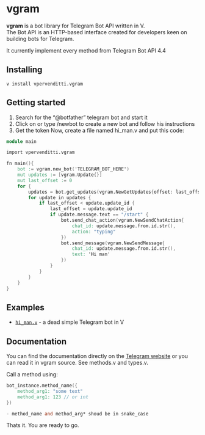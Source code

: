 # vgram   
**vgram** is a bot library for Telegram Bot API written in V.   
The Bot API is an HTTP-based interface created for developers keen on building bots for Telegram.

It currently implement every method from Telegram Bot API 4.4
## Installing  
```
v install vpervenditti.vgram
```

## Getting started  
1. Search for the “@botfather” telegram bot and start it  
2. Click on or type /newbot to create a new bot and follow his instructions  
3. Get the token Now, create a file named hi_man.v and put this code:  
```v
module main

import vpervenditti.vgram

fn main(){
    bot := vgram.new_bot('TELEGRAM_BOT_HERE')
    mut updates := [vgram.Update{}]
    mut last_offset := 0
    for {
        updates = bot.get_updates(vgram.NewGetUpdates{offset: last_offset, limit: 100})
        for update in updates {
            if last_offset < update.update_id {
                last_offset = update.update_id
                if update.message.text == "/start" {
                    bot.send_chat_action(vgram.NewSendChatAction{
                        chat_id: update.message.from.id.str(),
                        action: "typing"
                    })
                    bot.send_message(vgram.NewSendMessage{
                        chat_id: update.message.from.id.str(),
                        text: 'Hi man'
                    })
                }
            }
        }
    }
}
```
## Examples  
* [`hi_man.v`](examples/hi_man.php) - a dead simple Telegram bot in V

## Documentation  
You can find the documentation directly on the [Telegram website](https://core.telegram.org/bots/api) or you can read it in vgram source. See methods.v and types.v.

Call a method using:
```v
bot_instance.method_name({
    method_arg1: "some text"
    method_arg1: 123 // or int
})

- method_name and method_arg* shoud be in snake_case
```
Thats it. You are ready to go.